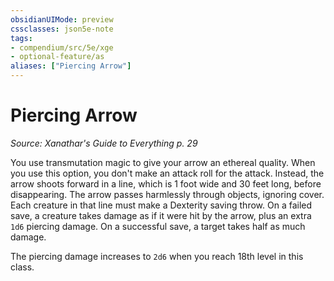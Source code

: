 ```yaml
---
obsidianUIMode: preview
cssclasses: json5e-note
tags:
- compendium/src/5e/xge
- optional-feature/as
aliases: ["Piercing Arrow"]
---
```

# Piercing Arrow
*Source: Xanathar's Guide to Everything p. 29* 

You use transmutation magic to give your arrow an ethereal quality. When you use this option, you don't make an attack roll for the attack. Instead, the arrow shoots forward in a line, which is 1 foot wide and 30 feet long, before disappearing. The arrow passes harmlessly through objects, ignoring cover. Each creature in that line must make a Dexterity saving throw. On a failed save, a creature takes damage as if it were hit by the arrow, plus an extra `1d6` piercing damage. On a successful save, a target takes half as much damage.

The piercing damage increases to `2d6` when you reach 18th level in this class.